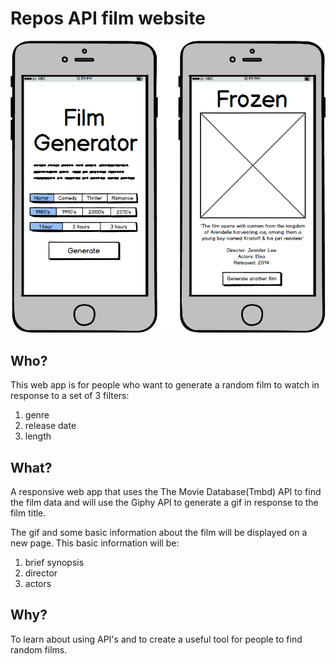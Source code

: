 # Repos API film website

![MOCKUP](https://github.com/FAC9/repos_api_website/blob/master/ApiProject.png)

## Who?

This web app is for people who want to generate a random film to watch in response to a set of 3 filters:

1. genre 
2. release date
3. length

## What?

A responsive web app that uses the The Movie Database(Tmbd) API to find the film data and will use the Giphy API to generate a gif in response to the film title.

The gif and some basic information about the film will be displayed on a new page. This basic information will be:

1. brief synopsis
2. director
3. actors

## Why?

To learn about using API's and to create a useful tool for people to find random films. 
